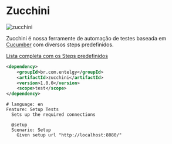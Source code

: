 # Zucchini

![zucchini](https://upload.wikimedia.org/wikipedia/commons/thumb/9/92/CSA-Striped-Zucchini.jpg/250px-CSA-Striped-Zucchini.jpg)

Zucchini é nossa ferramente de automação de testes baseada em [Cucumber](https://cucumber.io/) com diversos steps predefinidos.

[Lista completa com os Steps predefinidos](Steps.md)


```xml
<dependency>
    <groupId>br.com.entelgy</groupId>
    <artifactId>zucchini</artifactId>
    <version>1.0.0</version>
    <scope>test</scope>
</dependency>

```


```cucumber
# language: en
Feature: Setup Tests
  Sets up the required connections
  
  @setup
  Scenario: Setup
    Given setup url "http://localhost:8080/"
```
